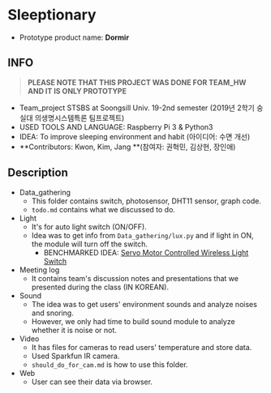 # Sleeptionary

- Prototype product name: **Dormir**

## INFO

> **PLEASE NOTE THAT THIS PROJECT WAS DONE FOR TEAM_HW AND IT IS ONLY PROTOTYPE**

- Team_project STSBS at Soongsill Univ. 19-2nd semester (2019년 2학기 숭실대 의생명시스템특론 팀프로젝트)
- USED TOOLS AND LANGUAGE: Raspberry Pi 3 & Python3
- IDEA: To improve sleeping environment and habit (아이디어: 수면 개선)
- **Contributors: Kwon, Kim, Jang **(참여자: 권혁민, 김상현, 장인애)

## Description

- Data_gathering
  - This folder contains switch, photosensor, DHT11 sensor, graph code.
  - `todo.md` contains what we discussed to do.
- Light
  - It's for auto light switch (ON/OFF).
  - Idea was to get info from `Data_gathering/lux.py` and if light in ON, the module will turn off the switch.
    - BENCHMARKED IDEA: [Servo Motor Controlled Wireless Light Switch](https://www.deviceplus.com/how-tos/arduino-guide/servo-motor-controlled-wireless-light-switch/
)
- Meeting log
  - It contains team's discussion notes and presentations that we presented during the class (IN KOREAN).
- Sound
  - The idea was to get users' environment sounds and analyze noises and snoring.
  - However, we only had time to build sound module to analyze whether it is noise or not.
- Video
  - It has files for cameras to read users' temperature and store data.
  - Used Sparkfun IR camera.
  - `should_do_for_cam.md` is how to use this folder.
- Web
  - User can see their data via browser.
  

